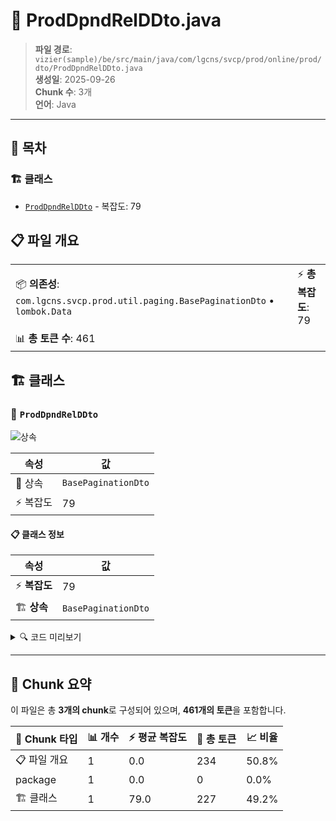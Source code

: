 # 📄 ProdDpndRelDDto.java

> **파일 경로**: `vizier(sample)/be/src/main/java/com/lgcns/svcp/prod/online/prod/dto/ProdDpndRelDDto.java`  
> **생성일**: 2025-09-26  
> **Chunk 수**: 3개  
> **언어**: Java
---

## 📑 목차

### 🏗️ 클래스
- [`ProdDpndRelDDto`](#class-proddpndrelddto) - 복잡도: 79

## 📋 파일 개요

| | |
|--|--|
| 📦 **의존성**: `com.lgcns.svcp.prod.util.paging.BasePaginationDto` • `lombok.Data` | ⚡ **총 복잡도**: 79 |
| 📊 **총 토큰 수**: 461 |  |



## 🏗️ 클래스

### <a id="class-proddpndrelddto"></a>🎯 `ProdDpndRelDDto`

![상속](https://img.shields.io/badge/상속-1개-blue)

| 속성 | 값 |
|------|----|
| 🧬 상속 | `BasePaginationDto` |
| ⚡ 복잡도 | 79 |



#### 📋 클래스 정보

| 속성 | 값 |
|------|----|
| ⚡ **복잡도** | 79 || 📍 **라인 범위** | 7-7 |
| 🏗️ **상속** | `BasePaginationDto` || 🏷️ **태그** | `class, java` |

<details>
<summary>🔍 코드 미리보기</summary>

```java
public class ProdDpndRelDDto extends BasePaginationDto {
	private String baseUuid;
	private String trgtUuid;
	private String baseProdItemCd;
	private String trgtProdItemCd;
	private String dpndRelDivsCd;
	private String valdStrtDtm;
	private String valdEndDtm;
	private String rgstUsr;
	private String rgstDtm;
	private String updUsr;
	private String updDtm;
	
	public String getBaseUuid() {
	        return this.baseUuid;
	}
	public String setBaseUuid(String baseUuid) {
	        return this.baseUuid = baseUuid;
	}
	public String getTrgtUuid() {
	        return this.trgtUuid;
	}
	public String setTrgtUuid(String trgtUuid) {
	        return this.trgtUuid = trgtUuid;
	}
	public String getBaseProdItemCd() {
	        return this.baseProdItemCd;
	}
	public String setBaseProdItemCd(String baseProdIt...
```

**Chunk 정보**
- 🆔 **ID**: `e9fbfb757800`
- 📍 **라인**: 7-7
- 📊 **토큰**: 227
- 🏷️ **태그**: `class, java`

</details>

---





## 🧩 Chunk 요약

이 파일은 총 **3개의 chunk**로 구성되어 있으며, **461개의 토큰**을 포함합니다.

| 🧩 Chunk 타입 | 📊 개수 | ⚡ 평균 복잡도 | 📝 총 토큰 | 📈 비율 |
|---------------|--------|-------------|----------|--------|
| 📋 파일 개요 | 1 | 0.0 | 234 | 50.8% |
| package | 1 | 0.0 | 0 | 0.0% |
| 🏗️ 클래스 | 1 | 79.0 | 227 | 49.2% |

